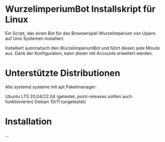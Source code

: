 # WurzelimperiumBot Installskript für Linux
Ein Script, das einen Bot für das Browserspiel Wurzelimperium von Upjers auf Unix Systemen installiert.

Installiert automatisch den WurzelimperiumBot und führt diesen jede Minute aus. Dank der Konfiguration, kann dieser mit Accounts erweitert werden.


# Unterstützte Distributionen

Alle systemd systeme mit apt Paketmanager:

Ubuntu LTS 20.04/22.04 (getestet, point-releases sollten auch funktionieren)
Debian 10/11 (ungetestet)


# Installation

...